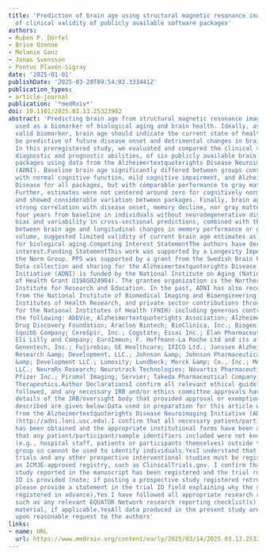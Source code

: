 ```yaml
---
title: 'Prediction of brain age using structural magnetic resonance imaging: A comparison
  of clinical validity of publicly available software packages'
authors:
- Ruben P. Dörfel
- Brice Ozenne
- Melanie Ganz
- Jonas Svensson
- Pontus Plavén-Sigray
date: '2025-01-01'
publishDate: '2025-03-20T09:54:02.333441Z'
publication_types:
- article-journal
publication: '*medRxiv*'
doi: 10.1101/2025.03.13.25323902
abstract: 'Predicting brain age from structural magnetic resonance images is commonly
  used as a biomarker of biological aging and brain health. Ideally, as a clinically
  valid biomarker, brain age should indicate the current state of health and also
  be predictive of future disease onset and detrimental changes in brain biology.
  In this preregistered study, we evaluated and compared the clinical validity, i.e.,
  diagnostic and prognostic abilities, of six publicly available brain age prediction
  packages using data from the Alzheimertextquoterights Disease Neuroimaging Initiative
  (ADNI). Baseline brain age significantly differed between groups consisting of individuals
  with normal cognitive function, mild cognitive impairment, and Alzheimertextquoterights
  Disease for all packages, but with comparable performance to gray matter volume.
  Further, estimates were not centered around zero for cognitively normal subjects
  and showed considerable variation between packages. Finally, brain age did not show
  strong correlation with disease onset, memory decline, nor gray matter atrophy within
  four years from baseline in individuals without neurodegenerative disease. The substantial
  bias and variability in cross-sectional predictions, combined with the weak associations
  between brain age and longitudinal changes in memory performance or grey matter
  volume, suggested limited validity of current brain age estimates as a biomarker
  for biological aging.Competing Interest StatementThe authors have declared no competing
  interest.Funding StatementThis work was supported by a Longevity Impetus Grant from
  the Norm Group. PPS was supported by a grant from the Swedish Brain Foundation (PD2024-0444).
  Data collection and sharing for the Alzheimertextquoterights Disease Neuroimaging
  Initiative (ADNI) is funded by the National Institute on Aging (National Institutes
  of Health Grant U19AG024904). The grantee organization is the Northern California
  Institute for Research and Education. In the past, ADNI has also received funding
  from the National Institute of Biomedical Imaging and Bioengineering, the Canadian
  Institutes of Health Research, and private sector contributions through the Foundation
  for the National Institutes of Health (FNIH) including generous contributions from
  the following: AbbVie, Alzheimertextquoterights Association; Alzheimertextquoterights
  Drug Discovery Foundation; Araclon Biotech; BioClinica, Inc.; Biogen; Bristol-Myers
  Squibb Company; CereSpir, Inc.; Cogstate; Eisai Inc.; Elan Pharmaceuticals, Inc.;
  Eli Lilly and Company; EuroImmun; F. Hoffmann-La Roche Ltd and its affiliated company
  Genentech, Inc.; Fujirebio; GE Healthcare; IXICO Ltd.; Janssen Alzheimer Immunotherapy
  Research &amp; Development, LLC.; Johnson &amp; Johnson Pharmaceutical Research
  &amp; Development LLC.; Lumosity; Lundbeck; Merck &amp; Co., Inc.; Meso Scale Diagnostics,
  LLC.; NeuroRx Research; Neurotrack Technologies; Novartis Pharmaceuticals Corporation;
  Pfizer Inc.; Piramal Imaging; Servier; Takeda Pharmaceutical Company; and Transition
  Therapeutics.Author DeclarationsI confirm all relevant ethical guidelines have been
  followed, and any necessary IRB and/or ethics committee approvals have been obtained.YesThe
  details of the IRB/oversight body that provided approval or exemption for the research
  described are given below:Data used in preparation for this article were obtained
  from the Alzheimertextquoterights Disease Neuroimaging Initiative (ADNI) database
  (http://adni.loni.usc.edu).I confirm that all necessary patient/participant consent
  has been obtained and the appropriate institutional forms have been archived, and
  that any patient/participant/sample identifiers included were not known to anyone
  (e.g., hospital staff, patients or participants themselves) outside the research
  group so cannot be used to identify individuals.YesI understand that all clinical
  trials and any other prospective interventional studies must be registered with
  an ICMJE-approved registry, such as ClinicalTrials.gov. I confirm that any such
  study reported in the manuscript has been registered and the trial registration
  ID is provided (note: if posting a prospective study registered retrospectively,
  please provide a statement in the trial ID field explaining why the study was not
  registered in advance).Yes I have followed all appropriate research reporting guidelines,
  such as any relevant EQUATOR Network research reporting checklist(s) and other pertinent
  material, if applicable.YesAll data produced in the present study are available
  upon reasonable request to the authors'
links:
- name: URL
  url: https://www.medrxiv.org/content/early/2025/03/14/2025.03.13.25323902
---
```

